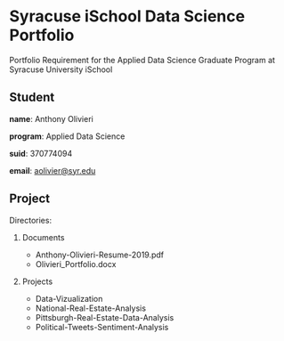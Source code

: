 # Syracuse iSchool Data Science Portfolio
Portfolio Requirement for the Applied Data Science Graduate Program at Syracuse University iSchool

## Student
**name**: Anthony Olivieri

**program**: Applied Data Science

**suid**: 370774094

**email**: aolivier@syr.edu

## Project
Directories:
1. Documents
    * Anthony-Olivieri-Resume-2019.pdf
    * Olivieri_Portfolio.docx

2. Projects
    * Data-Vizualization
    * National-Real-Estate-Analysis
    * Pittsburgh-Real-Estate-Data-Analysis
    * Political-Tweets-Sentiment-Analysis
